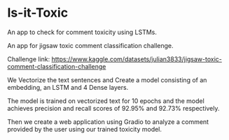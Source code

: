 # Is-it-Toxic
An app to check for comment toxicity using LSTMs.

An app for jigsaw toxic comment classification challenge.

Challenge link: https://www.kaggle.com/datasets/julian3833/jigsaw-toxic-comment-classification-challenge

We Vectorize the text sentences and Create a model consisting of an embedding, an LSTM and 4 Dense layers. 

The model is trained on vectorized text for 10 epochs and the model achieves precision and recall scores of 92.95% and 92.73% respectively.

Then we create a web application using Gradio to analyze a comment provided by the user using our trained toxicity model.
